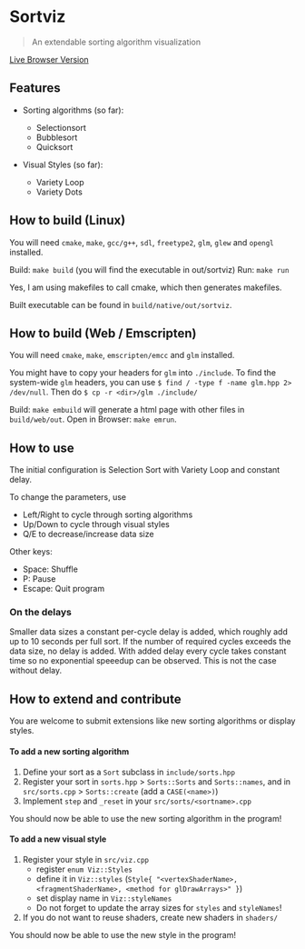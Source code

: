 # Sortviz

> An extendable sorting algorithm visualization

[Live Browser Version](https://vypxl.github.io/sortviz/sortviz)

## Features
 * Sorting algorithms (so far):
     - Selectionsort
     - Bubblesort
     - Quicksort

 * Visual Styles (so far):
     - Variety Loop
     - Variety Dots

## How to build (Linux)
You will need `cmake`, `make`, `gcc/g++`, `sdl`, `freetype2`, `glm`, `glew` and `opengl` installed.

Build: `make build` (you will find the executable in out/sortviz)
Run: `make run`

Yes, I am using makefiles to call cmake, which then generates makefiles.

Built executable can be found in `build/native/out/sortviz`.

## How to build (Web / Emscripten)
You will need `cmake`, `make`, `emscripten/emcc` and `glm` installed.

You might have to copy your headers for `glm` into `./include`. To find the system-wide `glm` headers, you can use `$ find / -type f -name glm.hpp 2> /dev/null`. Then do `$ cp -r <dir>/glm ./include/`

Build: `make embuild` will generate a html page with other files in `build/web/out`.
Open in Browser: `make emrun`.

## How to use
The initial configuration is Selection Sort with Variety Loop and constant delay.

To change the parameters, use 
 - Left/Right to cycle through sorting algorithms
 - Up/Down to cycle through visual styles
 - Q/E to decrease/increase data size

Other keys:
 - Space: Shuffle
 - P: Pause
 - Escape: Quit program

### On the delays
Smaller data sizes a constant per-cycle delay is added, which roughly add up to 10 seconds per full sort.
If the number of required cycles exceeds the data size, no delay is added.
With added delay every cycle takes constant time so no exponential speeedup can be observed.
This is not the case without delay.

## How to extend and contribute
You are welcome to submit extensions like new sorting algorithms or display styles.

#### To add a new sorting algorithm
1. Define your sort as a `Sort` subclass in `include/sorts.hpp`
2. Register your sort in `sorts.hpp` > `Sorts::Sorts` and `Sorts::names`, and in `src/sorts.cpp` > `Sorts::create` (add a `CASE(<name>)`)
3. Implement `step` and `_reset` in your `src/sorts/<sortname>.cpp`

You should now be able to use the new sorting algorithm in the program!

#### To add a new visual style
1. Register your style in `src/viz.cpp`
    - register `enum Viz::Styles`
    - define it in `Viz::styles` (`Style{ "<vertexShaderName>, <fragmentShaderName>, <method for glDrawArrays>" }`)
    - set display name in `Viz::styleNames`
    - Do not forget to update the array sizes for `styles` and `styleNames`!
2. If you do not want to reuse shaders, create new shaders in `shaders/`

You should now be able to use the new style in the program!
